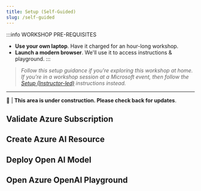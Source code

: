 ```yaml
---
title: Setup (Self-Guided)
slug: /self-guided
---
```


:::info WORKSHOP PRE-REQUISITES
 - **Use your own laptop**. Have it charged for an hour-long workshop.
 - **Launch a modern browser**. We'll use it to access instructions & playground.
:::

> _Follow this setup guidance if you're exploring this workshop at home. If you're in a workshop session at a Microsoft event, then follow the [Setup (Instructor-led)](/setup) instructions instead._

---

🚧 | **This area is under construction. Please check back for updates**.

## Validate Azure Subscription

## Create Azure AI Resource

## Deploy Open AI Model

## Open Azure OpenAI Playground